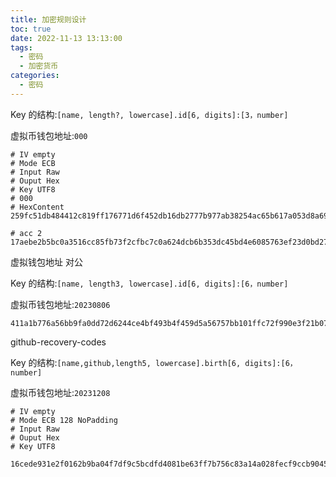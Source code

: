 ```yaml
---
title: 加密规则设计
toc: true
date: 2022-11-13 13:13:00
tags:
  - 密码
  - 加密货币
categories:	
  - 密码
---
```




Key 的结构:`[name, length?, lowercase].id[6, digits]:[3，number]`

虚拟币钱包地址:`000`

```
# IV empty
# Mode ECB
# Input Raw
# Ouput Hex
# Key UTF8
# 000
# HexContent 259fc51db484412c819ff176771d6f452db16db2777b977ab38254ac65b617a053d8a69b79814fcc5afc022d88b3ac7346a3ec7390297ca4321b9d45cfa82d50977ce1dac4889df5ff630eccf6dde860b020859cc1859c9f3f9abba144eaadb6

# acc 2
17aebe2b5bc0a3516cc85fb73f2cfbc7c0a624dcb6b353dc45bd4e6085763ef23d0bd27d34e2f2eaa227f2b46779f224f6fbd524bd4a891706170287308c6395176fc3706726ce6d0fe58c46e0834a51495b5124c72bc758b666fa51b1f36cec
```

虚拟钱包地址 对公

Key 的结构:`[name, length3, lowercase].id[6, digits]:[6，number]`

虚拟币钱包地址:`20230806`

```
411a1b776a56bb9fa0dd72d6244ce4bf493b4f459d5a56757bb101ffc72f990e3f21b0789115633296cbc9a45bebb554f4780c7244a930dea4d13bf584c20f279b789e84c5571de168baa47bd7fe7f5f
```

github-recovery-codes

Key 的结构:`[name,github,length5, lowercase].birth[6, digits]:[6，number]`

虚拟币钱包地址:`20231208`

```
# IV empty
# Mode ECB 128 NoPadding
# Input Raw
# Ouput Hex
# Key UTF8

16cede931e2f0162b9ba04f7df9c5bcdfd4081be63ff7b756c83a14a028fecf9ccb904582769ce72c843756b5b7b200ea59fc80ee45110c52c34cc9ec8f3d547f9d37de097f059be9219ee8fef33963aa71c5f9d35da802d4247dc113323e04b79fcc6d7388917d50fb350747eecf623a997372a41913f2804adbe87f57803fd149d003367d9b570866600d3c4793151fc39c1d8cdcd433261c62eb273a977e21d9a2dc1b92ff163dc98506b2aaf6a1a249def126cec5eae6135e24c4d718b32
```
